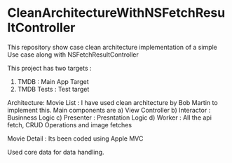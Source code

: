 # CleanArchitectureWithNSFetchResultController
This repository show case clean architecture implementation of a simple Use case along with NSFetchResultController


This project has two targets :

1) TMDB : Main App Target
2) TMDB Tests : Test target

Architecture:
Movie List : I have used clean architecture by Bob Martin to implement this. Main components are 
    a) View Controller
    b) Interactor : Businness Logic
    c) Presenter : Presntation Logic
    d) Worker : All the api fetch, CRUD Operations and image fetches


Movie Detail : Its been coded using Apple MVC

Used core data for data handling.
